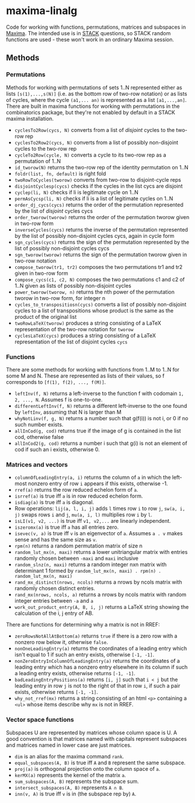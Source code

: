 # maxima-linalg

Code for working with functions, permutations, matrices and subspaces in
[Maxima](http://maxima.sourceforge.net/). The intended use is in 
[STACK](https://www.ed.ac.uk/maths/stack) questions, so STACK random
functions are used - these won't work in an ordinary Maxima session.

## Methods

### Permutations
Methods for working with permutations of sets 1..N represented either as
lists `[s(1),...,s(N)]` (i.e. as the bottom row of two-row notation) or
as lists of cycles, where the cycle `(a1,... an)` is represented as a
list `[a1,...,an]`. There are built in maxima functions for working with
permutations in the combinatorics package, but they're not enabled by
default in a STACK maxima installation.
- `cyclesTo2Row(cycs, N)` converts from a list of *disjoint* cycles to the two-row
  rep
- `cyclesTo2Row2(cycs, N)` converts from a list of possibly non-disjoint cycles to the two-row rep
- `cycleTo2Row(cycle, N)` converts a cycle to its two-row rep as a
  permutation of 1..N
- `id_tworow(N)` returns the two-row rep of the identity permutation on
  1..N
- `foldr(list, fn, default)` is right fold
- `twoRowToCycles(tworow)` converts from two-row to disjoint-cycle reps
- `disjointCyclesp(cycs)` checks if the cycles in the list cycs are
  disjoint
- `cyclep(li, N)` checks if li is legitimate cycle on 1..N
- `permAsCycsp(li, N)` checks if li is a list of legitimate cycles on
  1..N
- `order_dj_cycs(cycs)` returns the order of the permutation represented
  by the list of *disjoint* cycles cycs
- `order_tworow(tworow)` returns the order of the permutation tworow
  given in two-row form
- `inverseCycles(cycs)` returns the inverse of the permutation
  represented by the list of possibly non-disjoint cycles cycs, again in
  cycle form
- `sgn_cycles(cycs)` returns the sign of the permutation represented by
  the list of possibly non-disjoint cycles cycs
- `sgn_tworow(tworow)` returns the sign of the permutation tworow given in
  two-row notation
- `compose_tworow(tr1, tr2)` composes the two permutations tr1 and tr2
  given in two-row form
- `compose_cycs(c1, c2, N)` composes the two permutations c1 and c2 of
  1..N given as lists of possibly non-disjoint cycles
- `power_tworow(tworow, n)` returns the nth power of the permutation
  tworow in two-row form, for integer n
- `cycles_to_transpositiosn(cycs)` converts a list of possibly
  non-disjoint cycles to a list of transpositions whose product is the
  same as the product of the original list
- `twoRowLaTeX(tworow)` produces a string consisting of a LaTeX
  representation of the two-row notation for `tworow`
- `cyclesLaTeX(cycs)` produces a string consisting of a LaTeX
  representation of the list of disjoint cycles `cycs`

### Functions

There are some methods for working with functions from 1..M to 1..N for
some M and N. These are represented as lists of their values, so f
corresponds to `[f(1), f(2), ..., f(M)]`.
- `leftInv(f, N)` returns a left-inverse to the function f with codomain
  `1, 2, ..., N`. Assumes f is one-to-one.
- `differentLeftInv(f, N)` returns a different left-inverse to the one
  found by `leftInv`, assuming that N is larger than M
- `whyNotLinv(f, g, N)` returns a number such that g(f(i)) is not i, or 0 if no such number exists.
- `allInCod(g, cod)` returns true if the image of g is contained in the
  list cod, otherwise false
- `allInCod2(g, cod)` returns a number i such that g(i) is not an
  element of cod if such an i exists, otherwise 0.

### Matrices and vectors

 - `columnOfLeadingEntry(a, i)` returns the column of `a` in which the left-most nonzero entry of row `i` appears if this exists, otherwise -1.
 - `rref(a)` returns the row reduced echelon form of `a`.
 - `isrref(a)` is true iff `a` is in row reduced echelon form.
 - `isdiag(a)` is true iff `a` is diagonal.
 - Row operations: `lij(a, l, i, j)` adds `l` times row `i` to row `j`, `sw(a, i, j)` swaps rows `i` and `j`, `mu(a, i, l)` multiplies row `i` by `l`.
 - `isLI(v1, v2, ...)` is true iff `v1, v2,...` are linearly independent.
 - `iszeromx(a)` is true iff `a` has all entries zero.
 - `isevec(v, a)` is true iff `v` is an eigenvector of `a`. Assumes `a . v` makes sense and has the same size as `v`.
 - `rpm(n)` returns a random permutation matrix of size n
 - `random_lut_mx(n, maxi)` returns a lower unitriangular matrix with
   entries randomly chosen between `-maxi` and `maxi` inclusive
 - `random_slnz(n, maxi)` returns a random integer nxn matrix with
   determinant 1 formed by `random_lut_mx(n, maxi) . rpm(n) . random_lut_mx(n, maxi)`
 - `rand_mx_distinct(nrows, ncols)` returns a nrows by ncols matrix with
   randomly chosen distinct entries.
 - `rand_mx(nrows, ncols, a)` returns a nrows by ncols matrix with
   random integer entries between `-a` and `a`
 - `work_out_product_entry(A, B, i, j)` returns a LaTeX string showing
   the calculation of the i, j entry of AB.
 
There are functions for determining why a matrix is not in RREF:
 - `zeroRowsNotAllAtBottom(a)` returns `true` if there is a zero row
   with a nonzero row below it, otherwise `false`.
 - `nonOneLeadingEntry(a)` returns the coordinates of a leading entry
   which isn't equal to 1 if such an entry exists, otherwise `[-1, -1]`.
 - `nonZeroEntryInColumnOfLeadingEntry(a)` returns the coordinates of a
   leading entry which has a nonzero entry elsewhere in its column if
   such a leading entry exists, otherwise returns `[-1, -1]`.
 - `badLeadingEntryPositions(a)` returns `[i, j]` such that `i < j` but
   the leading entry in row `j` is not to the right of that in row `i`,
   if such a pair exists, otherwise returns `[-1, -1]`.
 - `why_not_rref(mx)` returns a string consisting of an html `<p>`
   containing a `<ul>` whose items describe why `mx` is not in RREF.

### Vector space functions

Subspaces U are represented by matrices whose column space is U. A good
convention is that matrices named with capitals represent subspaces and
matrices named in lower case are just matrices.

 - `dim` is an alias for the maxima command `rank`.
 - `equal_subspaces(A, B)` is true iff `A` and `B` represent the same
   subspace.
 - `proj(a)` is orthogonal projection onto the column space of `a`.
 - `kerMX(a)` represents the kernel of the matrix `a`.
 - `sum_subspaces(A, B)` represents the subspace sum.
 - `intersect_subspaces(A, B)` represents `A ∩ B`.
 - `inn(v, A)` is true iff `v` is in (the subspace rep by) `A`.
